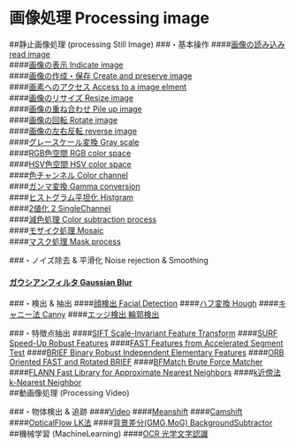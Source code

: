 # 画像処理 Processing image<br>

##静止画像処理 (processing Still Image)
###・基本操作
####[画像の読み込み read image](https://github.com/xxxHAL/Processing_image/tree/master/ReadImg)<br> 
####[画像の表示 Indicate image](https://github.com/xxxHAL/Processing_image/tree/master/IndicateImg)<br>
####[画像の作成・保存 Create and preserve image](https://github.com/xxxHAL/Processing_image/tree/master/CreateAndPreserveImg)<br>
####[画素へのアクセス Access to a image elment](https://github.com/xxxHAL/Processing_image/tree/master/AccessElement)<br>
####[画像のリサイズ Resize image](https://github.com/xxxHAL/Processing_image/tree/master/ResizeImg)<br> 
####[画像の重ね合わせ Pile up image](https://github.com/xxxHAL/Processing_image/tree/master/PileImg)<br>
####[画像の回転 Rotate image](https://github.com/xxxHAL/Processing_image/tree/master/RotateImg)<br>
####[画像の左右反転 reverse image](https://github.com/xxxHAL/Processing_image/tree/master/ReverseImg)<br>
####[グレースケール変換 Gray scale](https://github.com/xxxHAL/Processing_image/tree/master/GrayScale)<br>
####[RGB色空間 RGB color space](https://github.com/xxxHAL/Processing_image/tree/master/RGB)<br>
####[HSV色空間 HSV color space](https://github.com/xxxHAL/Processing_image/tree/master/HSV)<br>
####[色チャンネル Color channel](https://github.com/xxxHAL/Processing_image/tree/master/ColorChannel)<br>
####[ガンマ変換 Gamma conversion](https://github.com/xxxHAL/Processing_image/tree/master/Gamma)<br>
####[ヒストグラム平坦化 Histgram](https://github.com/xxxHAL/Processing_image/tree/master/Histgram)<br>
####[2値化 2 SingleChannel](https://github.com/xxxHAL/Processing_image/tree/master/SingleChannel)<br>
####[減色処理 Color subtraction process](https://github.com/xxxHAL/Processing_image/tree/master/DecleaseColor)<br>
####[モザイク処理 Mosaic](https://github.com/xxxHAL/Processing_image/tree/master/Mosaic)<br>
####[マスク処理 Mask process](https://github.com/xxxHAL/Processing_image/tree/master/MaskProcess)<br>

###・ノイズ除去 & 平滑化 Noise rejection & Smoothing
#### [ガウシアンフィルタ Gaussian Blur](https://github.com/xxxHAL/Processing_image/tree/master/Gaussian)<br>

###・検出 & 抽出
####[顔検出 Facial Detection](https://github.com/xxxHAL/Processing_image/tree/master/FacialDetection) 
####[ハフ変換 Hough](https://github.com/xxxHAL/Processing_image/tree/master/Hough)
####[キャニー法 Canny](https://github.com/xxxHAL/Processing_image/tree/master/Canny)
####[エッジ検出 輪郭検出](https://github.com/xxxHAL/Processing_image/tree/master/Edgedetection)

###・特徴点抽出
####[SIFT Scale-Invariant Feature Transform](https://github.com/xxxHAL/Processing_image/tree/master/SIFT)
####[SURF Speed-Up Robust Features](https://github.com/xxxHAL/Processing_image/tree/master/SURF)
####[FAST Features from Accelerated Segment Test](https://github.com/xxxHAL/Processing_image/tree/master/FAST)
####[BRIEF Binary Robust Independent Elementary Features](https://github.com/xxxHAL/Processing_image/tree/master/BRIEF)
####[ORB Oriented FAST and Rotated BRIEF](https://github.com/xxxHAL/Processing_image/tree/master/ORB)
####[BFMatch Brute Force Matcher](https://github.com/xxxHAL/Processing_image/tree/master/BFMatch)
####[FLANN Fast Library for Approximate Nearest Neighbors](https://github.com/xxxHAL/Processing_image/tree/master/FLANN)
####[k近傍法 k-Nearest Neighbor](https://github.com/xxxHAL/processing_image/tree/master/k-NearestNeighbor)
<br>
##動画像処理 (Processing Video)

###・物体検出 & 追跡
####[Video](https://github.com/xxxHAL/Processing_image/tree/master/Video)
####[Meanshift](https://github.com/xxxHAL/Processing_image/tree/master/Meanshift)
####[Camshift](https://github.com/xxxHAL/Processing_image/tree/master/Camshift)
####[OpticalFlow LK法](https://github.com/xxxHAL/processing_image/tree/master/OpticalFlow)
####[背景差分(GMG,MoG) BackgroundSubtractor](https://github.com/xxxHAL/processing_image/tree/master/BackgroundSubtractor)
<br>
##機械学習 (MachineLearning)
####[OCR 光学文字認識](https://github.com/xxxHAL/processing_image/tree/master/OCR)